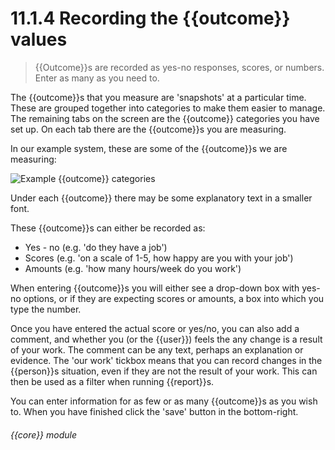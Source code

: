 # 11.1.4    Recording the {{outcome}} values

> {{Outcome}}s are recorded as yes-no responses, scores, or numbers. Enter as many as you need to. 

The {{outcome}}s that you measure are 'snapshots' at a particular time. These are grouped together into categories to make them easier to manage. The remaining tabs on the screen are the {{outcome}} categories you have set up. On each tab there are the {{outcome}}s you are measuring.

In our example system, these are some of the {{outcome}}s we are measuring:

![Example {{outcome}} categories]({{imgpath}}78a.png)

Under each {{outcome}} there may be some explanatory text in a smaller font.

These {{outcome}}s can either be recorded as:

  * Yes - no (e.g. 'do they have a job')
  * Scores (e.g. 'on a scale of 1-5, how happy are you with your job')
  * Amounts (e.g. 'how many hours/week do you work')

When entering {{outcome}}s you will either see a drop-down box with yes-no options, or if they are expecting scores or amounts, a box into which you type the number.

Once you have entered the actual score or yes/no, you can also add a comment, and whether you (or the {{user}}) feels the any change is a result of your work. The comment can be any text, perhaps an explanation or evidence. The 'our work' tickbox means that you can record changes in the {{person}}s situation, even if they are not the result of your work. This can then be used as a filter when running {{report}}s.

You can enter information for as few or as many {{outcome}}s as you wish to. When you have finished click the 'save' button in the bottom-right. 

###### {{core}} module

